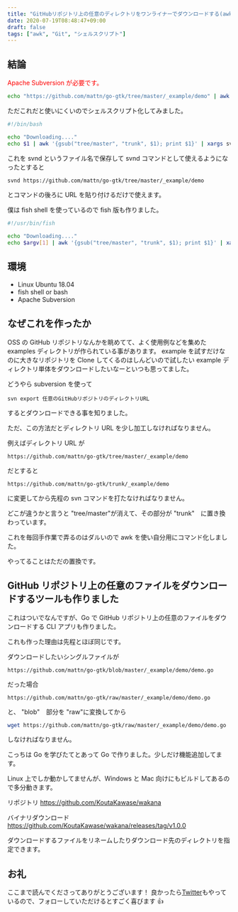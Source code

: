 ```yaml
---
title: "GitHubリポジトリ上の任意のディレクトリをワンライナーでダウンロードする(awkとsvn)"
date: 2020-07-19T08:48:47+09:00
draft: false
tags: ["awk", "Git", "シェルスクリプト"]
---
```


## 結論

<span style="color: red; ">Apache Subversion が必要です。</span>

```bash
echo "https://github.com/mattn/go-gtk/tree/master/_example/demo" | awk '{gsub("tree/master", "trunk", $1); print $1}' | xargs svn export
```

ただこれだと使いにくいのでシェルスクリプト化してみました。

```bash
#!/bin/bash

echo "Downloading...."
echo $1 | awk '{gsub("tree/master", "trunk", $1); print $1}' | xargs svn export
```

これを svnd というファイル名で保存して svnd コマンドとして使えるようになったとすると

```bash
svnd https://github.com/mattn/go-gtk/tree/master/_example/demo
```

とコマンドの後ろに URL を貼り付けるだけで使えます。

僕は fish shell を使っているので fish 版も作りました。

```bash
#!/usr/bin/fish

echo "Downloading...."
echo $argv[1] | awk '{gsub("tree/master", "trunk", $1); print $1}' | xargs svn export
```

## 環境

- Linux Ubuntu 18.04
- fish shell or bash
- Apache Subversion

## なぜこれを作ったか

OSS の GitHub リポジトリなんかを眺めてて、よく使用例などを集めた examples ディレクトリが作られている事があります。
example を試すだけなのに大きなリポジトリを Clone してくるのはしんどいので試したい example ディレクトリ単体をダウンロードしたいなーといつも思ってました。

どうやら subversion を使って

```
svn export 任意のGitHubリポジトリのディレクトリURL
```

するとダウンロードできる事を知りました。

ただ、この方法だとディレクトリ URL を少し加工しなければなりません。

例えばディレクトリ URL が

```
https://github.com/mattn/go-gtk/tree/master/_example/demo
```

だとすると

```
https://github.com/mattn/go-gtk/trunk/_example/demo
```

に変更してから先程の svn コマンドを打たなければなりません。

どこが違うかと言うと "tree/master"が消えて、その部分が "trunk"　に置き換わっています。

これを毎回手作業で弄るのはダルいので awk を使い自分用にコマンド化しました。

やってることはただの置換です。

## GitHub リポジトリ上の任意のファイルをダウンロードするツールも作りました

これはついでなんですが、Go で GitHub リポジトリ上の任意のファイルをダウンロードする CLI アプリも作りました。

これも作った理由は先程とほぼ同じです。

ダウンロードしたいシングルファイルが

```
https://github.com/mattn/go-gtk/blob/master/_example/demo/demo.go
```

だった場合

```
https://github.com/mattn/go-gtk/raw/master/_example/demo/demo.go
```

と、 "blob"　部分を "raw"に変換してから

```bash
wget https://github.com/mattn/go-gtk/raw/master/_example/demo/demo.go
```

しなければなりません。

こっちは Go を学びたてとあって Go で作りました。少しだけ機能追加してます。

Linux 上でしか動かしてませんが、Windows と Mac 向けにもビルドしてあるので多分動きます。

リポジトリ
https://github.com/KoutaKawase/wakana

バイナリダウンロード https://github.com/KoutaKawase/wakana/releases/tag/v1.0.0

ダウンロードするファイルをリネームしたりダウンロード先のディレクトリを指定できます。

## お礼

ここまで読んでくださってありがとうございます！
良かったら[Twitter](https://twitter.com/omochizou)もやっているので、フォローしていただけるとすごく喜びます 👍
